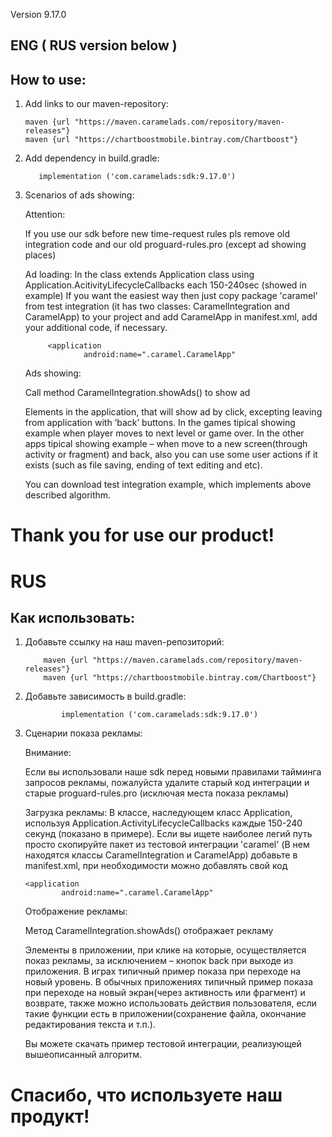 Version 9.17.0

## ENG ( RUS version below )


## How to use:

1. Add links to our maven-repository:
    
       maven {url "https://maven.caramelads.com/repository/maven-releases"}
       maven {url "https://chartboostmobile.bintray.com/Chartboost"}
       

2. Add dependency in build.gradle:

          implementation ('com.caramelads:sdk:9.17.0')
    
3. Scenarios of ads showing:
	
	Attention: 
	
	If you use our sdk before new time-request rules pls remove old integration code and our old proguard-rules.pro (except ad showing places) 

	Ad loading:	
	In the class extends Application class using Application.AcitivityLifecycleCallbacks each 150-240sec (showed in example) If you 	want the easiest way then just copy package 'caramel' from test integration  (it has two classes: CaramelIntegration and 		CaramelApp) to your project and add CaramelApp in manifest.xml, add your additional code, if necessary.
			
			<application
        			android:name=".caramel.CaramelApp"
      
	Ads showing:
	
	Call method CaramelIntegration.showAds() to show ad
	
	Elements in the application, that will show ad by click, excepting leaving from application with ‘back’ buttons. In the games 		tipical showing example when player moves to next level or game over. In the other apps tipical showing example – when move to a 	 new screen(through activity or fragment) and back, also you can use some user actions if it exists (such as file saving, ending 	 of text editing and etc). 
	
	You can download test integration example, which implements above described algorithm.


# Thank you for use our product!


# RUS 




## Как использовать:

1.	Добавьте ссылку на наш maven-репозиторий:

       		maven {url "https://maven.caramelads.com/repository/maven-releases"}
       		maven {url "https://chartboostmobile.bintray.com/Chartboost"}

2.	Добавьте зависимость в build.gradle:

                implementation ('com.caramelads:sdk:9.17.0')

3.	Сценарии показа рекламы:

	Внимание:
	
	Если вы использовали наше sdk перед новыми правилами тайминга запросов рекламы, пожалуйста удалите старый код интеграции и старые proguard-rules.pro		(исключая места показа рекламы)
	
	Загрузка рекламы:
	В классе, наследующем класс Application, используя Application.ActivityLifecycleCallbacks каждые 150-240 секунд (показано в 		примере). Если вы ищете наиболее легий путь просто скопируйте пакет из тестовой интеграции 'caramel' (В нем находятся классы 		CaramelIntegration и CaramelApp) добавьте в manifest.xml, при необходимости можно добавлять свой код
	
		<application
        		android:name=".caramel.CaramelApp"
	    
	Отображение рекламы:
	
	Метод CaramelIntegration.showAds() отображает рекламу
	
	Элементы в приложении, при клике на которые, осуществляется показ рекламы, за исключением – кнопок back при выходе из 	 		приложения. В играх типичный пример показа при переходе на новый уровень. В обычных приложениях типичный пример показа при 		переходе на новый экран(через активность или фрагмент) и возврате, также можно использовать действия пользователя, если такие 		функции есть в приложении(сохранение файла, окончание редактирования текста и т.п.). 
	
	Вы можете скачать пример тестовой интеграции, реализующей вышеописанный алгоритм.



# Спасибо, что используете наш продукт!

